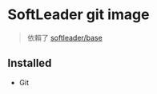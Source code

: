 # SoftLeader git image

> 依賴了 [softleader/base](https://github.com/softleader/dockerfile/tree/master/base)

## Installed

- Git
